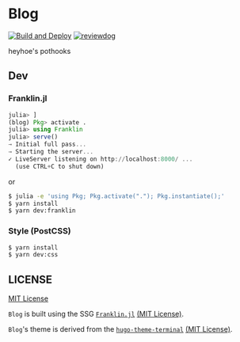 # Blog
[![Build and Deploy](https://github.com/5ebec/blog/workflows/Build%20and%20Deploy/badge.svg)](https://github.com/5ebec/blog/actions)
[![reviewdog](https://github.com/5ebec/blog/workflows/reviewdog/badge.svg)](https://github.com/5ebec/blog/actions)

heyhoe's pothooks

## Dev
### Franklin.jl
```julia
julia> ]
(blog) Pkg> activate .
julia> using Franklin
julia> serve()
→ Initial full pass...
→ Starting the server...
✓ LiveServer listening on http://localhost:8000/ ...
  (use CTRL+C to shut down)
```

or

```sh 
$ julia -e 'using Pkg; Pkg.activate("."); Pkg.instantiate();'
$ yarn install
$ yarn dev:franklin
```

### Style (PostCSS)
```sh
$ yarn install
$ yarn dev:css
```

## LICENSE
[MIT License](./LICENSE)

`Blog` is built using the SSG [`Franklin.jl`](https://github.com/tlienart/Franklin.jl) [(MIT License)](https://github.com/tlienart/Franklin.jl/blob/master/LICENSE.md).

`Blog`'s theme is derived from the [`hugo-theme-terminal`](https://github.com/panr/hugo-theme-terminal/) [(MIT License)](https://github.com/panr/hugo-theme-terminal/blob/master/LICENSE.md).
